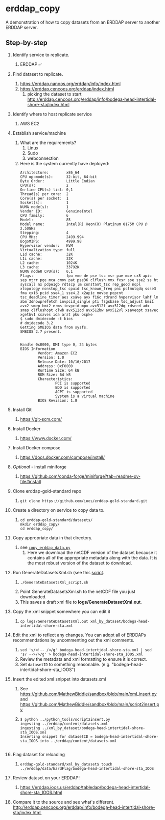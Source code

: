 # erddap_copy
A demonstration of how to copy datasets from an ERDDAP server to another ERDDAP server.

## Step-by-step
1. Identify service to replicate.
   1. ERDDAP ✅
1. Find dataset to replicate.
   1. <https://erddap.nanoos.org/erddap/info/index.html>
   1. <https://erddap.cencoos.org/erddap/index.html>
      1. picking the dataset to start <http://erddap.cencoos.org/erddap/info/bodega-head-intertidal-shore-sta/index.html>
1. Identify where to host replicate service
   1. AWS EC2
1. Establish service/machine
   1. What are the requirements?
      1. Linux
      2. Sudo
      3. webconnection
   3. Here is the system currently have deployed:
      ```
      Architecture:        x86_64
      CPU op-mode(s):      32-bit, 64-bit
      Byte Order:          Little Endian
      CPU(s):              2
      On-line CPU(s) list: 0,1
      Thread(s) per core:  2
      Core(s) per socket:  1
      Socket(s):           1
      NUMA node(s):        1
      Vendor ID:           GenuineIntel
      CPU family:          6
      Model:               85
      Model name:          Intel(R) Xeon(R) Platinum 8175M CPU @ 2.50GHz
      Stepping:            4
      CPU MHz:             2499.994
      BogoMIPS:            4999.98
      Hypervisor vendor:   KVM
      Virtualization type: full
      L1d cache:           32K
      L1i cache:           32K
      L2 cache:            1024K
      L3 cache:            33792K
      NUMA node0 CPU(s):   0,1
      Flags:               fpu vme de pse tsc msr pae mce cx8 apic sep mtrr pge mca cmov pat pse36 clflush mmx fxsr sse sse2 ss ht syscall nx pdpe1gb rdtscp lm constant_tsc rep_good nopl xtopology nonstop_tsc cpuid tsc_known_freq pni pclmulqdq ssse3 fma cx16 pcid sse4_1 sse4_2 x2apic movbe popcnt tsc_deadline_timer aes xsave avx f16c rdrand hypervisor lahf_lm abm 3dnowprefetch invpcid_single pti fsgsbase tsc_adjust bmi1 avx2 smep bmi2 erms invpcid mpx avx512f avx512dq rdseed adx smap clflushopt clwb avx512cd avx512bw avx512vl xsaveopt xsavec xgetbv1 xsaves ida arat pku ospke
      $ sudo dmidecode -t bios
      # dmidecode 3.2
      Getting SMBIOS data from sysfs.
      SMBIOS 2.7 present.
      
      
      Handle 0x0000, DMI type 0, 24 bytes
      BIOS Information
              Vendor: Amazon EC2
              Version: 1.0
              Release Date: 10/16/2017
              Address: 0xF0000
              Runtime Size: 64 kB
              ROM Size: 64 kB
              Characteristics:
                      PCI is supported
                      EDD is supported
                      ACPI is supported
                      System is a virtual machine
              BIOS Revision: 1.0
        ```
        
1. Install Git 
   1. https://git-scm.com/
1. Install Docker 
   1. https://www.docker.com/
1. Install Docker compose
   1. https://docs.docker.com/compose/install/ 
1. _Optional_ - install miniforge
   1. https://github.com/conda-forge/miniforge?tab=readme-ov-file#install 
1. Clone erddap-gold-standard repo
   1. ```git clone https://github.com/ioos/erddap-gold-standard.git```
1. Create a directory on service to copy data to.
   1. ```
      cd erddap-gold-standard/datasets/
      mkdir erddap_copy/
      cd erddap_copy/
      ```
1. Copy appropriate data in that directory.
   1. see [`copy_erddap_data.py`](https://github.com/MathewBiddle/erddap_copy/blob/main/copy_erddap_data.py)
      1. Here we download the netCDF version of the dataset because it contains all of the appropriate metadata along with the data. It is the most robust version of the dataset to download.
1. Run GenerateDatasetsXml.sh (see this [script](https://github.com/MathewBiddle/erddap_copy/blob/main/GenerateDatasetsXml_script.sh). 
   1. ```
      ./GenerateDatasetsXml_script.sh
      ```
   1. Point GenerateDatasetsXml.sh to the netCDF file you just downloaded.
   2. This saves a draft xml file to **logs/GenerateDatasetXml.out**.   
1. Copy the xml snippet somewhere you can edit it
   1. ```cp logs/GenerateDatasetsXml.out xml_by_dataset/bodega-head-intertidal-shore-sta.xml```
1. Edit the xml to reflect any changes. You can adopt all of ERDDAPs recommendations by uncommenting out the xml comments.
   1. ```sed 's/<!-- /</g' bodega-head-intertidal-shore-sta.xml | sed 's/ -->/>/g' > bodega-head-intertidal-shore-sta_IOOS.xml```
   2. Review the metadata and xml formatting to ensure it is correct.
   1. Set `datasetID` to something reasonable. (e.g. "bodega-head-intertidal-shore-sta_IOOS")
1. Insert the edited xml snippet into datasets.xml
   1. See https://github.com/MathewBiddle/sandbox/blob/main/xml_insert.py and https://github.com/MathewBiddle/sandbox/blob/main/script2insert.py
   1. ```
      $ python ../python_tools/script2insert.py
      ingesting ../erddap/content/datasets.xml
      ingesting ../xml_by_dataset/bodega-head-intertidal-shore-sta_IOOS.xml
      Inserting snippet for datasetID = bodega-head-intertidal-shore-sta_IOOS into ../erddap/content/datasets.xml
     ```
1. Flag dataset for reloading
   1. ```
      erddap-gold-standard/xml_by_dataset$ touch ../erddap/data/hardFlag/bodega-head-intertidal-shore-sta_IOOS
      ```
1. Review dataset on your ERDDAP!
   1. https://erddap.ioos.us/erddap/tabledap/bodega-head-intertidal-shore-sta_IOOS.html
1. Compare it to the source and see what's different. http://erddap.cencoos.org/erddap/info/bodega-head-intertidal-shore-sta/index.html
